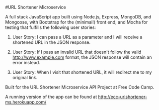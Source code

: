 #URL Shortener Microservice

A full stack JavaScript app built using Node.js, Express, MongoDB, and Mongoose, with Bootstrap for the (minimal!) front end, and Mocha for testing that fulfills the following user stories:

1. User Story: I can pass a URL as a parameter and I will receive a shortened URL in the JSON response.

2. User Story: If I pass an invalid URL that doesn't follow the valid http://www.example.com format, the JSON response will contain an error instead.

3. User Story: When I visit that shortened URL, it will redirect me to my original link.

Built for the URL Shortener Microservice API Project at Free Code Camp.

A running version of the app can be found at http://ecc-urlshortener-ms.herokuapp.com/

